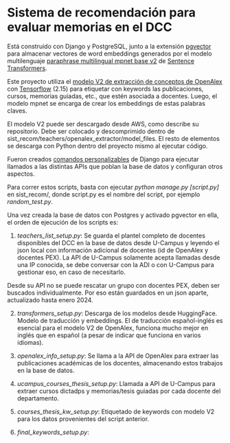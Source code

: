 # Sistema de recomendación para evaluar memorias en el DCC

Está construido con Django y PostgreSQL, junto a la extensión [pgvector](https://github.com/pgvector/pgvector-python) para almacenar vectores de word embeddings generados por el modelo multilenguaje [paraphrase multilingual mpnet base v2](https://huggingface.co/sentence-transformers/paraphrase-multilingual-mpnet-base-v2) de [Sentence Transformers](https://huggingface.co/sentence-transformers).

Este proyecto utiliza el [modelo V2 de extracción de conceptos de OpenAlex](https://github.com/ourresearch/openalex-concept-tagging/tree/main) con [Tensorflow](https://www.tensorflow.org/install/pip?hl=es) (2.15) para etiquetar con keywords las publicaciones, cursos, memorias guiadas, etc., que estén asociada a docentes. Luego, el modelo mpnet se encarga de crear los embeddings de estas palabras claves. 

El modelo V2 puede ser descargado desde AWS, como describe su repositorio. Debe ser colocado y descomprimido dentro de sist_recom/teachers/openalex_extractor/model_files. El resto de elementos se descarga con Python dentro del proyecto mismo al ejecutar código.

Fueron creados [comandos personalizables](https://docs.djangoproject.com/en/5.0/howto/custom-management-commands/) de Django para ejecutar llamados a las distintas APIs que poblan la base de datos y configuran otros aspectos. 

Para correr estos scripts, basta con ejecutar *python manage.py [script.py]* en sist_recom/, donde script.py es el nombre del script, por ejemplo *random_test.py*.

Una vez creada la base de datos con Postgres y activado pgvector en ella, el orden de ejecución de los scripts es:

1. *teachers_list_setup.py*: Se guarda el plantel completo de docentes disponibles del DCC en la base de datos desde U-Campus y leyendo el json local con información adicional de docentes (id de OpenAlex y docentes PEX). La API de U-Campus solamente acepta llamadas desde una IP conocida, se debe conversar con la ADI o con U-Campus para gestionar eso, en caso de necesitarlo.

Desde su API no se puede rescatar un grupo con docentes PEX, deben ser buscados individualmente. Por eso están guardados en un json aparte, actualizado hasta enero 2024.

2. *transformers_setup.py*: Descarga de los modelos desde HuggingFace. Modelo de traducción y embeddings. El de traducción español-inglés es esencial para el modelo V2 de OpenAlex, funciona mucho mejor en inglés que en español (a pesar de indicar que funciona en varios idiomas).

3. *openalex_info_setup.py*: Se llama a la API de OpenAlex para extraer las publicaciones académicas de los docentes, almacenando estos trabajos en la base de datos. 

4. *ucampus_courses_thesis_setup.py*: Llamada a API de U-Campus para extraer cursos dictadps y memorias/tesis guiadas por cada docente del departamento.

5. *courses_thesis_kw_setup.py*: Etiquetado de keywords con modelo V2 para los datos provenientes del script anterior.

6. *final_keywords_setup.py*: 